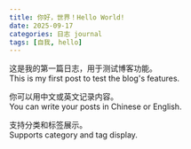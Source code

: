 ```yaml
---
title: 你好，世界！Hello World!
date: 2025-09-17
categories: 日志 journal
tags: [自我, hello]
---
```


这是我的第一篇日志，用于测试博客功能。  
This is my first post to test the blog's features.

你可以用中文或英文记录内容。  
You can write your posts in Chinese or English.

支持分类和标签展示。  
Supports category and tag display.
